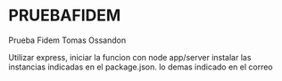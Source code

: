 # PRUEBAFIDEM
Prueba Fidem Tomas Ossandon



Utilizar express, iniciar la funcion con node app/server
instalar las instancias indicadas en el package.json.
lo demas indicado en el correo
